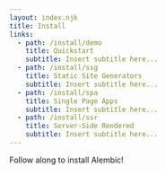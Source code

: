 ```yaml
---
layout: index.njk
title: Install
links:
  - path: /install/demo
    title: Quickstart
    subtitle: Insert subtitle here...
  - path: /install/ssg
    title: Static Site Generators
    subtitle: Insert subtitle here...
  - path: /install/spa
    title: Single Page Apps
    subtitle: Insert subtitle here...
  - path: /install/ssr
    title: Server-Side Rendered
    subtitle: Insert subtitle here...
---
```


<!-- Maybe use html.njk to make the demo better? -->

Follow along to install Alembic!
